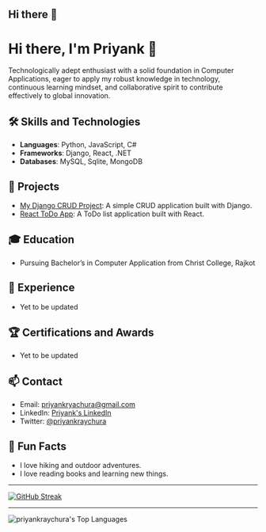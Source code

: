 ## Hi there 👋

# Hi there, I'm Priyank 👋

Technologically adept enthusiast with a solid foundation in Computer Applications, eager to apply my robust knowledge in technology, continuous learning mindset, and collaborative spirit to contribute effectively to global innovation.

## 🛠 Skills and Technologies

- **Languages**: Python, JavaScript, C#
- **Frameworks**: Django, React, .NET
- **Databases**: MySQL, Sqlite, MongoDB

## 🔭 Projects

- [My Django CRUD Project](https://github.com/priyankraychura/django-crud): A simple CRUD application built with Django.
- [React ToDo App](https://github.com/priyankraychura/react-todo): A ToDo list application built with React.

## 🎓 Education

- Pursuing Bachelor’s in Computer Application from Christ College, Rajkot

## 💼 Experience

- Yet to be updated

## 🏆 Certifications and Awards

- Yet to be updated

## 📫 Contact

- Email: [priyankryachura@gmail.com](mailto:priyankraychura@gmail.com)
- LinkedIn: [Priyank's LinkedIn](https://linkedin.com/in/priyankraychura)
- Twitter: [@priyankraychura](https://twitter.com/priyankraychura)

## 🌱 Fun Facts

- I love hiking and outdoor adventures.
- I love reading books and learning new things.

---

[![GitHub Streak](https://streak-stats.demolab.com?user=priyankraychura&theme=tokyonight-duo&card_width=600)](https://git.io/streak-stats)

---

![priyankraychura's Top Languages](https://github-readme-stats.vercel.app/api/top-langs/?username=priyankraychura&theme=tokyonight&show_icons=true&hide_border=false&layout=compact)
